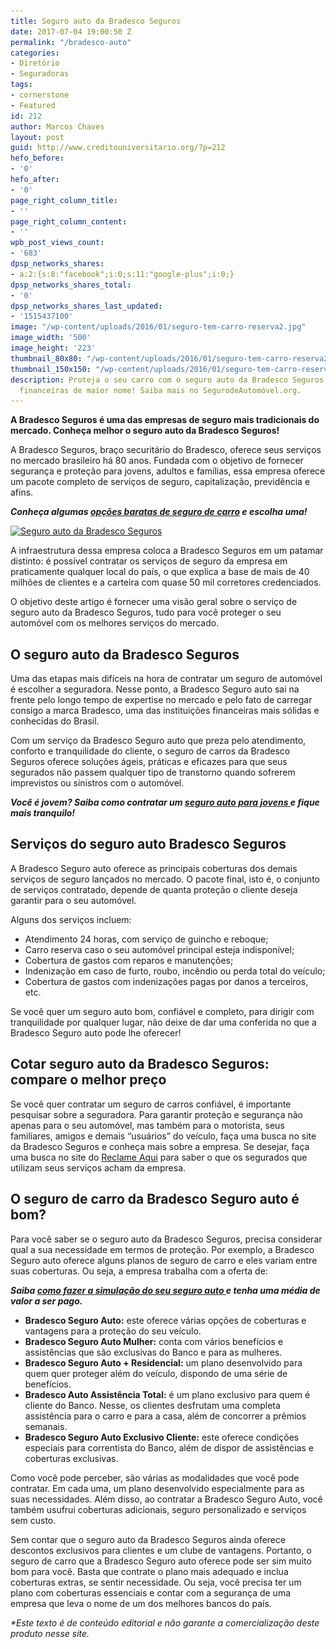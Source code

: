 ```yaml
---
title: Seguro auto da Bradesco Seguros
date: 2017-07-04 19:00:50 Z
permalink: "/bradesco-auto"
categories:
- Diretório
- Seguradoras
tags:
- cornerstone
- Featured
id: 212
author: Marcos Chaves
layout: post
guid: http://www.creditouniversitario.org/?p=212
hefo_before:
- '0'
hefo_after:
- '0'
page_right_column_title:
- ''
page_right_column_content:
- ''
wpb_post_views_count:
- '683'
dpsp_networks_shares:
- a:2:{s:8:"facebook";i:0;s:11:"google-plus";i:0;}
dpsp_networks_shares_total:
- '0'
dpsp_networks_shares_last_updated:
- '1515437100'
image: "/wp-content/uploads/2016/01/seguro-tem-carro-reserva2.jpg"
image_width: '500'
image_height: '223'
thumbnail_80x80: "/wp-content/uploads/2016/01/seguro-tem-carro-reserva2-80x80.jpg"
thumbnail_150x150: "/wp-content/uploads/2016/01/seguro-tem-carro-reserva2-150x150.jpg"
description: Proteja o seu carro com o seguro auto da Bradesco Seguros, uma das instituições
  financeiras de maior nome! Saiba mais no SegurodeAutomóvel.org.
---
```


**A Bradesco Seguros é uma das empresas de seguro mais tradicionais do mercado. Conheça melhor o seguro auto da Bradesco Seguros!**

A Bradesco Seguros, braço securitário do Bradesco, oferece seus serviços no mercado brasileiro há 80 anos. Fundada com o objetivo de fornecer segurança e proteção para jovens, adultos e famílias, essa empresa oferece um pacote completo de serviços de seguro, capitalização, previdência e afins.

_**Conheça algumas <a href="/conheca-as-opcoes-baratas-de-seguro-auto" target="_blank" rel="noopener noreferrer">opções baratas de seguro de carro</a> e escolha uma!**_

[<img class="aligncenter wp-image-3467 size-full" title="Seguro auto da Bradesco Seguros" src="/wp-content/uploads/2014/11/bradesco-auto.png" alt="Seguro auto da Bradesco Seguros" width="670" height="340" srcset="/wp-content/uploads/2014/11/bradesco-auto.png 670w, /wp-content/uploads/2014/11/bradesco-auto-250x127.png 250w, /wp-content/uploads/2014/11/bradesco-auto-120x61.png 120w" sizes="(max-width: 670px) 100vw, 670px" />](/wp-content/uploads/2014/11/bradesco-auto.png)

A infraestrutura dessa empresa coloca a Bradesco Seguros em um patamar distinto: é possível contratar os serviços de seguro da empresa em praticamente qualquer local do país, o que explica a base de mais de 40 milhões de clientes e a carteira com quase 50 mil corretores credenciados.

O objetivo deste artigo é fornecer uma visão geral sobre o serviço de seguro auto da Bradesco Seguros, tudo para você proteger o seu automóvel com os melhores serviços do mercado.

## O seguro auto da Bradesco Seguros

Uma das etapas mais difíceis na hora de contratar um seguro de automóvel é escolher a seguradora. Nesse ponto, a Bradesco Seguro auto sai na frente pelo longo tempo de expertise no mercado e pelo fato de carregar consigo a marca Bradesco, uma das instituições financeiras mais sólidas e conhecidas do Brasil.

Com um serviço da Bradesco Seguro auto que preza pelo atendimento, conforto e tranquilidade do cliente, o seguro de carros da Bradesco Seguros oferece soluções ágeis, práticas e eficazes para que seus segurados não passem qualquer tipo de transtorno quando sofrerem imprevistos ou sinistros com o automóvel.

_**Você é jovem? Saiba como contratar um <a href="/seguro-auto-jovem" target="_blank" rel="noopener noreferrer">seguro auto para jovens </a>e fique mais tranquilo!**_

## Serviços do seguro auto Bradesco Seguros

A Bradesco Seguro auto oferece as principais coberturas dos demais serviços de seguro lançados no mercado. O pacote final, isto é, o conjunto de serviços contratado, depende de quanta proteção o cliente deseja garantir para o seu automóvel.

Alguns dos serviços incluem:

  * Atendimento 24 horas, com serviço de guincho e reboque;
  * Carro reserva caso o seu automóvel principal esteja indisponível;
  * Cobertura de gastos com reparos e manutenções;
  * Indenização em caso de furto, roubo, incêndio ou perda total do veículo;
  * Cobertura de gastos com indenizações pagas por danos a terceiros, etc.

Se você quer um seguro auto bom, confiável e completo, para dirigir com tranquilidade por qualquer lugar, não deixe de dar uma conferida no que a Bradesco Seguro auto pode lhe oferecer!

## Cotar seguro auto da Bradesco Seguros: compare o melhor preço

Se você quer contratar um seguro de carros confiável, é importante pesquisar sobre a seguradora. Para garantir proteção e segurança não apenas para o seu automóvel, mas também para o motorista, seus familiares, amigos e demais “usuários” do veículo, faça uma busca no site da Bradesco Seguros e conheça mais sobre a empresa. Se desejar, faça uma busca no site do <a href="https://www.reclameaqui.com.br/empresa/bradesco-seguros/" target="_blank" rel="noopener noreferrer">Reclame Aqui</a> para saber o que os segurados que utilizam seus serviços acham da empresa.

## O seguro de carro da Bradesco Seguro auto é bom?

Para você saber se o seguro auto da Bradesco Seguros, precisa considerar qual a sua necessidade em termos de proteção. Por exemplo, a Bradesco Seguro auto oferece alguns planos de seguro de carro e eles variam entre suas coberturas. Ou seja, a empresa trabalha com a oferta de:

_**Saiba <a href="/seguro-auto-simulacao" target="_blank" rel="noopener noreferrer">como fazer a simulação do seu seguro auto </a>e tenha uma média de valor a ser pago.**_

  * **Bradesco Seguro Auto:** este oferece várias opções de coberturas e vantagens para a proteção do seu veículo.
  * **Bradesco Seguro Auto Mulher:** conta com vários benefícios e assistências que são exclusivas do Banco e para as mulheres.
  * **Bradesco Seguro Auto + Residencial:** um plano desenvolvido para quem quer proteger além do veículo, dispondo de uma série de benefícios.
  * **Bradesco Auto Assistência Total:** é um plano exclusivo para quem é cliente do Banco. Nesse, os clientes desfrutam uma completa assistência para o carro e para a casa, além de concorrer a prêmios semanais.
  * **Bradesco Seguro Auto Exclusivo Cliente:** este oferece condições especiais para correntista do Banco, além de dispor de assistências e coberturas exclusivas.

Como você pode perceber, são várias as modalidades que você pode contratar. Em cada uma, um plano desenvolvido especialmente para as suas necessidades. Além disso, ao contratar a Bradesco Seguro Auto, você também usufrui coberturas adicionais, seguro personalizado e serviços sem custo.

Sem contar que o seguro auto da Bradesco Seguros ainda oferece descontos exclusivos para clientes e um clube de vantagens. Portanto, o seguro de carro que a Bradesco Seguro auto oferece pode ser sim muito bom para você. Basta que contrate o plano mais adequado e inclua coberturas extras, se sentir necessidade. Ou seja, você precisa ter um plano com coberturas essenciais e contar com a segurança de uma empresa que leva o nome de um dos melhores bancos do país.

_*Este texto é de conteúdo editorial e não garante a comercialização deste produto nesse site._